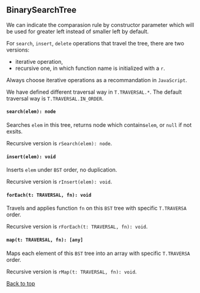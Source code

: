 <a name="t"></a>

<a name="binarysearchtree"></a>
## BinarySearchTree
We can indicate the comparasion rule by constructor parameter which 
will be used for greater left instead of smaller left by default.

For `search`, `insert`, `delete` operations that travel the tree, 
there are two versions:

* iterative operation, 
* recursive one, in which function name is initialized with a `r`.

Always choose iterative operations as a recommandation in `JavaScript`.

<!--And, here is definition for some properties of tree, -->
<!--according to Wikipedia -->
<!--([Terminology of Tree on Wikipedia] [1]):-->

<!-- The height of a node is the length of the longest downward path to a leaf from that node. -->
<!-- -->
<!--The depth of a node is the length of the path to its root (i.e., its root path). The root node has depth zero, leaf nodes have height zero.-->
<!-- -->
<!-- The height of the root is the height of the tree. An empty tree (tree with no nodes, if such are allowed) has depth and height `−1`.-->

We have defined different traversal way in `T.TRAVERSAL.*`. 
The default traversal way is `T.TRAVERSAL.IN_ORDER`.

#### `search(elem): node`
Searches `elem` in this tree, returns node which contains`elem`, or `null` if not exsits.

Recursive version is `rSearch(elem): node`.

#### `insert(elem): void`
Inserts `elem` under `BST` order, no duplication.

Recursive version is `rInsert(elem): void`.

#### `forEach(t: TRAVERSAL, fn): void`
Travels and applies function `fn` on this `BST` tree with specific `T.TRAVERSA` order.

Recursive version is `rForEach(t: TRAVERSAL, fn): void`.

#### `map(t: TRAVERSAL, fn): [any]`
Maps each element of this `BST` tree into an array with specific `T.TRAVERSA` order.

Recursive version is `rMap(t: TRAVERSAL, fn): void`.

[Back to top](#t)

<!--[1]: https://en.wikipedia.org/wiki/Tree_(data_structure)#Terminology "Tree Term"-->